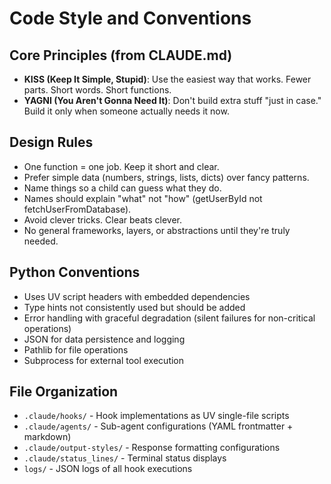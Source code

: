 # Code Style and Conventions

## Core Principles (from CLAUDE.md)

- **KISS (Keep It Simple, Stupid)**: Use the easiest way that works. Fewer parts. Short words. Short functions.
- **YAGNI (You Aren't Gonna Need It)**: Don't build extra stuff "just in case." Build it only when someone actually needs it now.

## Design Rules

- One function = one job. Keep it short and clear.
- Prefer simple data (numbers, strings, lists, dicts) over fancy patterns.
- Name things so a child can guess what they do.
- Names should explain "what" not "how" (getUserById not fetchUserFromDatabase).
- Avoid clever tricks. Clear beats clever.
- No general frameworks, layers, or abstractions until they're truly needed.

## Python Conventions

- Uses UV script headers with embedded dependencies
- Type hints not consistently used but should be added
- Error handling with graceful degradation (silent failures for non-critical operations)
- JSON for data persistence and logging
- Pathlib for file operations
- Subprocess for external tool execution

## File Organization

- `.claude/hooks/` - Hook implementations as UV single-file scripts
- `.claude/agents/` - Sub-agent configurations (YAML frontmatter + markdown)
- `.claude/output-styles/` - Response formatting configurations
- `.claude/status_lines/` - Terminal status displays
- `logs/` - JSON logs of all hook executions
